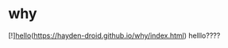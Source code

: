 # why
[!][hello](https://forthebadge.com/images/badges/works-on-my-machine.svg)(https://hayden-droid.github.io/why/index.html)
helllo????
